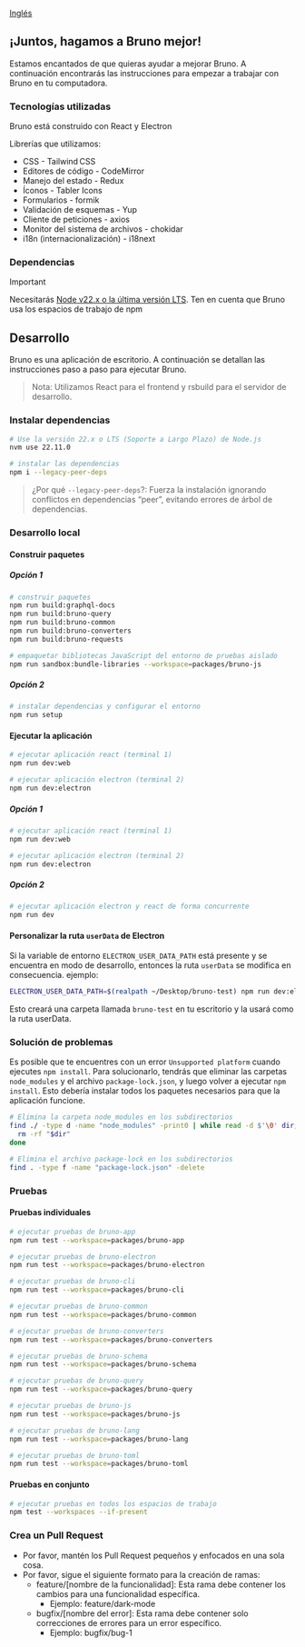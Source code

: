 [Inglés](../../contributing.md)

## ¡Juntos, hagamos a Bruno mejor!

Estamos encantados de que quieras ayudar a mejorar Bruno. A continuación encontrarás las instrucciones para empezar a trabajar con Bruno en tu computadora.

### Tecnologías utilizadas

Bruno está construido con React y Electron

Librerías que utilizamos:

- CSS - Tailwind CSS
- Editores de código - CodeMirror
- Manejo del estado - Redux
- Íconos - Tabler Icons
- Formularios - formik
- Validación de esquemas - Yup
- Cliente de peticiones - axios
- Monitor del sistema de archivos - chokidar
- i18n (internacionalización) - i18next

### Dependencias

> [!IMPORTANT]
> Necesitarás [Node v22.x o la última versión LTS](https://nodejs.org/es/). Ten en cuenta que Bruno usa los espacios de trabajo de npm

## Desarrollo

Bruno es una aplicación de escritorio. A continuación se detallan las instrucciones paso a paso para ejecutar Bruno.

> Nota: Utilizamos React para el frontend y rsbuild para el servidor de desarrollo.

### Instalar dependencias

```bash
# Use la versión 22.x o LTS (Soporte a Largo Plazo) de Node.js
nvm use 22.11.0

# instalar las dependencias
npm i --legacy-peer-deps
```

> ¿Por qué `--legacy-peer-deps`?: Fuerza la instalación ignorando conflictos en dependencias “peer”, evitando errores de árbol de dependencias.

### Desarrollo local

#### Construir paquetes

##### Opción 1

```bash
# construir paquetes
npm run build:graphql-docs
npm run build:bruno-query
npm run build:bruno-common
npm run build:bruno-converters
npm run build:bruno-requests

# empaquetar bibliotecas JavaScript del entorno de pruebas aislado
npm run sandbox:bundle-libraries --workspace=packages/bruno-js
```

##### Opción 2

```bash
# instalar dependencias y configurar el entorno
npm run setup
```

#### Ejecutar la aplicación

```bash
# ejecutar aplicación react (terminal 1)
npm run dev:web

# ejecutar aplicación electron (terminal 2)
npm run dev:electron
```

##### Opción 1

```bash
# ejecutar aplicación react (terminal 1)
npm run dev:web

# ejecutar aplicación electron (terminal 2)
npm run dev:electron
```

##### Opción 2

```bash
# ejecutar aplicación electron y react de forma concurrente
npm run dev
```

#### Personalizar la ruta `userData` de Electron

Si la variable de entorno `ELECTRON_USER_DATA_PATH` está presente y se encuentra en modo de desarrollo, entonces la ruta `userData` se modifica en consecuencia.
ejemplo:

```sh
ELECTRON_USER_DATA_PATH=$(realpath ~/Desktop/bruno-test) npm run dev:electron
```

Esto creará una carpeta llamada `bruno-test` en tu escritorio y la usará como la ruta userData.

### Solución de problemas

Es posible que te encuentres con un error `Unsupported platform` cuando ejecutes `npm install`. Para solucionarlo, tendrás que eliminar las carpetas `node_modules` y el archivo `package-lock.json`, y luego volver a ejecutar `npm install`. Esto debería instalar todos los paquetes necesarios para que la aplicación funcione.

```sh
# Elimina la carpeta node_modules en los subdirectorios
find ./ -type d -name "node_modules" -print0 | while read -d $'\0' dir; do
  rm -rf "$dir"
done

# Elimina el archivo package-lock en los subdirectorios
find . -type f -name "package-lock.json" -delete
```

### Pruebas

#### Pruebas individuales

```bash
# ejecutar pruebas de bruno-app
npm run test --workspace=packages/bruno-app

# ejecutar pruebas de bruno-electron
npm run test --workspace=packages/bruno-electron

# ejecutar pruebas de bruno-cli
npm run test --workspace=packages/bruno-cli

# ejecutar pruebas de bruno-common
npm run test --workspace=packages/bruno-common

# ejecutar pruebas de bruno-converters
npm run test --workspace=packages/bruno-converters

# ejecutar pruebas de bruno-schema
npm run test --workspace=packages/bruno-schema

# ejecutar pruebas de bruno-query
npm run test --workspace=packages/bruno-query

# ejecutar pruebas de bruno-js
npm run test --workspace=packages/bruno-js

# ejecutar pruebas de bruno-lang
npm run test --workspace=packages/bruno-lang

# ejecutar pruebas de bruno-toml
npm run test --workspace=packages/bruno-toml
```
#### Pruebas en conjunto

```bash
# ejecutar pruebas en todos los espacios de trabajo
npm test --workspaces --if-present
```

### Crea un Pull Request

- Por favor, mantén los Pull Request pequeños y enfocados en una sola cosa.
- Por favor, sigue el siguiente formato para la creación de ramas:
  - feature/[nombre de la funcionalidad]: Esta rama debe contener los cambios para una funcionalidad específica.
    - Ejemplo: feature/dark-mode
  - bugfix/[nombre del error]: Esta rama debe contener solo correcciones de errores para un error específico.
    - Ejemplo: bugfix/bug-1
